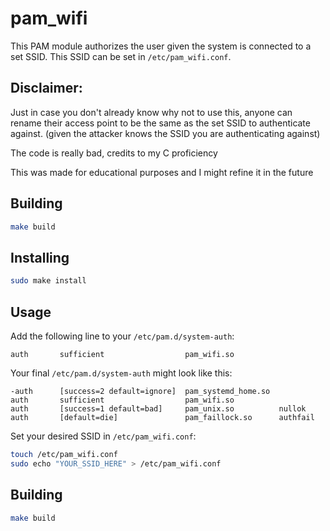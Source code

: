 # pam_wifi

This PAM module authorizes the user given the system is connected to a set SSID. This SSID can be set in `/etc/pam_wifi.conf`.

## Disclaimer:
Just in case you don't already know why not to use this, anyone can rename their access point to be the same as the set SSID to authenticate against. (given the attacker knows the SSID you are authenticating against)

The code is really bad, credits to my C proficiency

This was made for educational purposes and I might refine it in the future

## Building
```sh
make build
```

## Installing
```sh
sudo make install
```

## Usage

Add the following line to your `/etc/pam.d/system-auth`:
```
auth       sufficient                  pam_wifi.so
```

Your final `/etc/pam.d/system-auth` might look like this:
```
-auth      [success=2 default=ignore]  pam_systemd_home.so
auth       sufficient                  pam_wifi.so
auth       [success=1 default=bad]     pam_unix.so          nullok
auth       [default=die]               pam_faillock.so      authfail
```

Set your desired SSID in `/etc/pam_wifi.conf`:
```sh
touch /etc/pam_wifi.conf
sudo echo "YOUR_SSID_HERE" > /etc/pam_wifi.conf
```

## Building
```sh
make build
```
